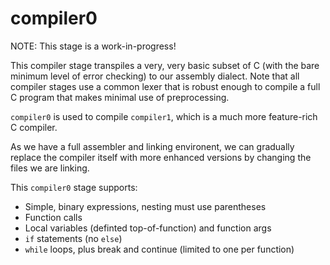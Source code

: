 # compiler0

NOTE: This stage is a work-in-progress!

This compiler stage transpiles a very, very basic subset of C (with the bare minimum level of error checking)
to our assembly dialect. Note that all compiler stages use a common lexer that is robust enough to compile a full
C program that makes minimal use of preprocessing.

`compiler0` is used to compile `compiler1`, which is a much more feature-rich C compiler.

As we have a full assembler and linking environent, we can gradually replace the compiler itself with more
enhanced versions by changing the files we are linking.

This `compiler0` stage supports:

 * Simple, binary expressions, nesting must use parentheses
 * Function calls
 * Local variables (definted top-of-function) and function args
 * `if` statements (no `else`)
 * `while` loops, plus break and continue (limited to one per function)

